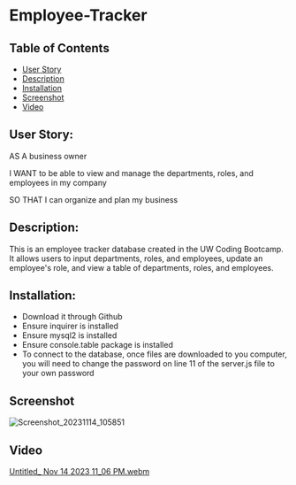 # Employee-Tracker

## Table of Contents
- [User Story](#user-story)
- [Description](#description)
- [Installation](#installation)
- [Screenshot](#screenshot)
- [Video](#video)

## User Story:
AS A business owner

I WANT to be able to view and manage the departments, roles, and employees in my company

SO THAT I can organize and plan my business

## Description:
This is an employee tracker database created in the UW Coding Bootcamp. It allows users to input departments, roles, and employees, update an employee's role, and view a table of departments, roles, and employees.

## Installation:
- Download it through Github
- Ensure inquirer is installed
- Ensure mysql2 is installed
- Ensure console.table package is installed
- To connect to the database, once files are downloaded to you computer, you will need to change the password on line 11 of the server.js file to your own password

## Screenshot
![Screenshot_20231114_105851](https://github.com/AndresRey01/Employee-Tracker/assets/140764079/8f35fde6-881c-4c79-80c0-59755818c35a)

## Video
[Untitled_ Nov 14 2023 11_06 PM.webm](https://github.com/AndresRey01/Employee-Tracker/assets/140764079/c58018c2-c58f-46fc-943d-2fd1d45bcc59)
